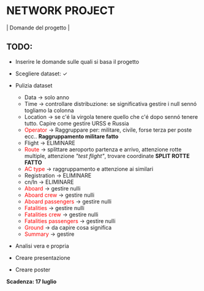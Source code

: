 # NETWORK PROJECT

| Domande del progetto |

## TODO:
- Inserire le domande sulle quali si basa il progetto
- Scegliere dataset: ✓


- Pulizia dataset
  - Data -> solo anno
  - Time -> controllare distribuzione: se significativa gestire i null sennó togliamo la colonna
  - Location -> se c'é la virgola tenere quello che c'é dopo sennó tenere tutto. Capire come gestire URSS e Russia
  - <font color="red">Operator</font> -> Raggruppare per: militare, civile, forse terza per poste ecc.. **Raggruppamento militare fatto**
  - Flight -> ELIMINARE
  - <font color="red">Route</font> -> splittare aeroporto partenza e arrivo, attenzione rotte multiple, attenzione *"test flight"*, trovare coordinate **SPLIT ROTTE FATTO**
  - <font color="red">AC type</font> -> raggruppamento e attenzione ai similari
  - Registration -> ELIMINARE
  - cn/ln -> ELIMINARE
  - <font color="red">Aboard</font> -> gestire nulli 
  - <font color="red">Aboard crew</font> -> gestire nulli 
  - <font color="red">Aboard passengers</font> -> gestire nulli 
  - <font color="red">Fatalities</font> -> gestire nulli 
  - <font color="red">Fatalities crew</font> -> gestire nulli 
  - <font color="red">Fatalities passengers</font> -> gestire nulli 
  - <font color="red">Ground</font> -> da capire cosa significa
  - <font color="red">Summary</font> -> gestire


- Analisi vera e propria
- Creare presentazione 
- Creare poster



**Scadenza: 17 luglio**

